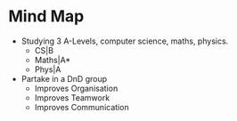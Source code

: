 
# Mind Map
- Studying 3 A-Levels, computer science, maths, physics.
	- CS|B
	- Maths|A*
	- Phys|A
- Partake in a DnD group
	- Improves Organisation
	- Improves Teamwork
	- Improves Communication
 